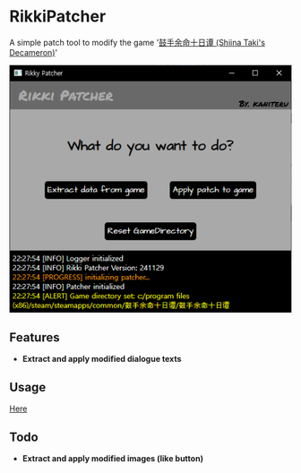 # RikkiPatcher
A simple patch tool to modify the game '[鼓手余命十日谭 (Shiina Taki's Decameron)](https://store.steampowered.com/app/3269960)'

![screenshot](img/patcher.png)

## Features
- **Extract and apply modified dialogue texts**

## Usage
[Here](https://kaniteru.github.io/project/RikkiPatcher/usage.html)

## Todo
- **Extract and apply modified images (like button)**
